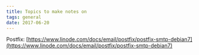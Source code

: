 ```yaml
---
title: Topics to make notes on
tags: general
date: 2017-06-20
---
```


Postfix: [https://www.linode.com/docs/email/postfix/postfix-smtp-debian7](https://www.linode.com/docs/email/postfix/postfix-smtp-debian7)
